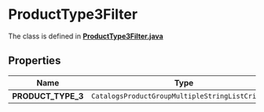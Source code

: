 

# ProductType3Filter

The class is defined in **[ProductType3Filter.java](../../src/main/java/org/openapitools/model/ProductType3Filter.java)**

## Properties

Name | Type | Description | Notes
------------ | ------------- | ------------- | -------------
**PRODUCT_TYPE_3** | `CatalogsProductGroupMultipleStringListCriteria` |  | 



